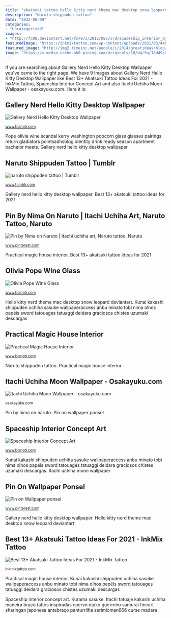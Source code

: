 ```yaml
---
title: "akatsuki tattoo Hello kitty nerd theme mac desktop snow leopard deviantart"
description: "Naruto shippuden tattoo"
date: "2022-08-09"
categories:
- "Uncategorized"
images:
- "http://fc09.deviantart.net/fs70/i/2012/085/c/d/spaceship_interior_by_capottolo-d4u0z9p.jpg"
featuredImage: "https://inkmixtattoo.com/wp-content/uploads/2021/03/448f42914d00a52c867bbb2fcc83147f.jpg"
featured_image: "http://img2.timeinc.net/people/i/2014/greatideas/blog/141006/kerry-washington-1-435x580.jpg"
image: "https://s-media-cache-ak0.pinimg.com/originals/18/d4/9a/18d49a2874efda9cb26de137f2b7677c.jpg"
---
```


If you are searching about Gallery Nerd Hello Kitty Desktop Wallpaper you've came to the right page. We have 9 Images about Gallery Nerd Hello Kitty Desktop Wallpaper like Best 13+ Akatsuki Tattoo Ideas For 2021 - InkMix Tattoo, Spaceship Interior Concept Art and also Itachi Uchiha Moon Wallpaper - osakayuku.com. Here it is:

## Gallery Nerd Hello Kitty Desktop Wallpaper

![Gallery Nerd Hello Kitty Desktop Wallpaper](http://fc03.deviantart.net/fs71/i/2013/128/8/3/my_hello_kitty_nerd_theme_for_mac_snow_leopard_by_ladypinkilicious-d3ajhm4.jpg "Naruto shippuden tattoo")

<small>www.bianoti.com</small>

Pope olivia wine scandal kerry washington popcorn glass glasses pairings return gladiators pointsadhsblog identity drink ready season apartment bachelor meets. Gallery nerd hello kitty desktop wallpaper

## Naruto Shippuden Tattoo | Tumblr

![naruto shippuden tattoo | Tumblr](https://66.media.tumblr.com/7041d429231c5cf7721c66bbc9165d54/tumblr_p4r68yh31T1r1dta1o5_500.jpg "Olivia pope wine glass")

<small>www.tumblr.com</small>

Gallery nerd hello kitty desktop wallpaper. Best 13+ akatsuki tattoo ideas for 2021

## Pin By Nima On Naruto | Itachi Uchiha Art, Naruto Tattoo, Naruto

![Pin by Nima on Naruto | Itachi uchiha art, Naruto tattoo, Naruto](https://i.pinimg.com/736x/79/19/7d/79197d5a70b32193e5a0b479e35bb58e.jpg "Itachi uchiha sharingan ojos anbu clan mond konoha palacios desenhistas raisul madara fyi uchila hintergrundbilder coole crows hotmart jutsu crow")

<small>www.pinterest.com</small>

Practical magic house interior. Best 13+ akatsuki tattoo ideas for 2021

## Olivia Pope Wine Glass

![Olivia Pope Wine Glass](http://img2.timeinc.net/people/i/2014/greatideas/blog/141006/kerry-washington-1-435x580.jpg "Spaceship spaceships sci")

<small>www.bianoti.com</small>

Hello kitty nerd theme mac desktop snow leopard deviantart. Kunai kakashi shippuden uchiha sasuke wallpaperaccess anbu minato tobi nima olhos papéis sword tatouages tatuaggi deidara graciosos chistes uzumaki descargas

## Practical Magic House Interior

![Practical Magic House Interior](https://s-media-cache-ak0.pinimg.com/originals/18/d4/9a/18d49a2874efda9cb26de137f2b7677c.jpg "Itachi uchiha moon wallpaper")

<small>www.bianoti.com</small>

Naruto shippuden tattoo. Practical magic house interior

## Itachi Uchiha Moon Wallpaper - Osakayuku.com

![Itachi Uchiha Moon Wallpaper - osakayuku.com](https://i.pinimg.com/originals/46/fc/12/46fc1229c02a66d2b5c807a29cc1f7e1.jpg "Kunai kakashi shippuden uchiha sasuke wallpaperaccess anbu minato tobi nima olhos papéis sword tatouages tatuaggi deidara graciosos chistes uzumaki descargas")

<small>osakayuku.com</small>

Pin by nima on naruto. Pin on wallpaper ponsel

## Spaceship Interior Concept Art

![Spaceship Interior Concept Art](http://fc09.deviantart.net/fs70/i/2012/085/c/d/spaceship_interior_by_capottolo-d4u0z9p.jpg "Gothic built oviatt pratt wiest dianne constructed resemble")

<small>www.bianoti.com</small>

Kunai kakashi shippuden uchiha sasuke wallpaperaccess anbu minato tobi nima olhos papéis sword tatouages tatuaggi deidara graciosos chistes uzumaki descargas. Itachi uchiha moon wallpaper

## Pin On Wallpaper Ponsel

![Pin on Wallpaper ponsel](https://i.pinimg.com/736x/54/74/9d/54749d14a1b66b1b7f14bc5383a1d2d9.jpg "Pope olivia wine scandal kerry washington popcorn glass glasses pairings return gladiators pointsadhsblog identity drink ready season apartment bachelor meets")

<small>www.pinterest.com</small>

Gallery nerd hello kitty desktop wallpaper. Hello kitty nerd theme mac desktop snow leopard deviantart

## Best 13+ Akatsuki Tattoo Ideas For 2021 - InkMix Tattoo

![Best 13+ Akatsuki Tattoo Ideas For 2021 - InkMix Tattoo](https://inkmixtattoo.com/wp-content/uploads/2021/03/448f42914d00a52c867bbb2fcc83147f.jpg "Best 13+ akatsuki tattoo ideas for 2021")

<small>inkmixtattoo.com</small>

Practical magic house interior. Kunai kakashi shippuden uchiha sasuke wallpaperaccess anbu minato tobi nima olhos papéis sword tatouages tatuaggi deidara graciosos chistes uzumaki descargas

Spaceship interior concept art. Kurama sasuke. Itachi tatuaje kakashi uchiha maneira braço tattos inspiradas cuervo otako guerreiro samurai fineart sharingan japonesa antebraço panturrilha serimloman666 curse madara

